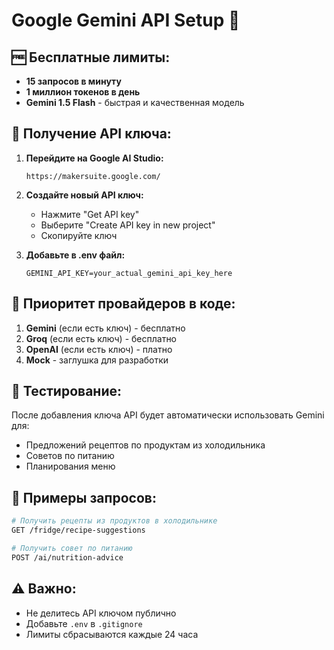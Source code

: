 # Google Gemini API Setup 🤖

## 🆓 Бесплатные лимиты:
- **15 запросов в минуту**
- **1 миллион токенов в день**
- **Gemini 1.5 Flash** - быстрая и качественная модель

## 🔑 Получение API ключа:

1. **Перейдите на Google AI Studio:**
   ```
   https://makersuite.google.com/
   ```

2. **Создайте новый API ключ:**
   - Нажмите "Get API key"
   - Выберите "Create API key in new project"
   - Скопируйте ключ

3. **Добавьте в .env файл:**
   ```env
   GEMINI_API_KEY=your_actual_gemini_api_key_here
   ```

## 🚀 Приоритет провайдеров в коде:

1. **Gemini** (если есть ключ) - бесплатно
2. **Groq** (если есть ключ) - бесплатно  
3. **OpenAI** (если есть ключ) - платно
4. **Mock** - заглушка для разработки

## 🧪 Тестирование:

После добавления ключа API будет автоматически использовать Gemini для:
- Предложений рецептов по продуктам из холодильника
- Советов по питанию
- Планирования меню

## 📝 Примеры запросов:

```bash
# Получить рецепты из продуктов в холодильнике
GET /fridge/recipe-suggestions

# Получить совет по питанию 
POST /ai/nutrition-advice
```

## ⚠️ Важно:
- Не делитесь API ключом публично
- Добавьте `.env` в `.gitignore`
- Лимиты сбрасываются каждые 24 часа
